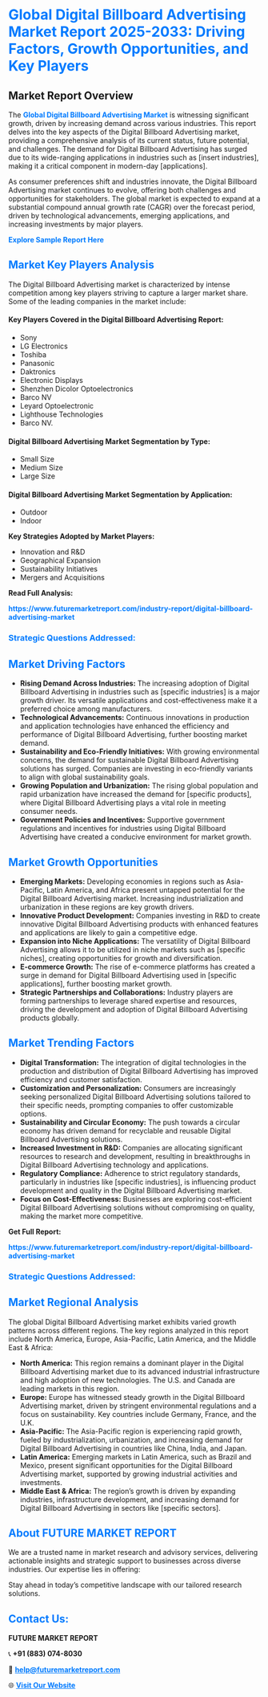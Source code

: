 <h1 style="color: #007BFF;">Global Digital Billboard Advertising Market Report 2025-2033: Driving Factors, Growth Opportunities, and Key Players</h1>

<section id="overview">
<h2>Market Report Overview</h2>
<p>The <a href="https://www.futuremarketreport.com/industry-report/digital-billboard-advertising-market" style="color: #007BFF; text-decoration: none;"><strong>Global Digital Billboard Advertising Market</strong></a> is witnessing significant growth, driven by increasing demand across various industries. This report delves into the key aspects of the Digital Billboard Advertising market, providing a comprehensive analysis of its current status, future potential, and challenges. The demand for Digital Billboard Advertising has surged due to its wide-ranging applications in industries such as [insert industries], making it a critical component in modern-day [applications].</p>
<p>As consumer preferences shift and industries innovate, the Digital Billboard Advertising market continues to evolve, offering both challenges and opportunities for stakeholders. The global market is expected to expand at a substantial compound annual growth rate (CAGR) over the forecast period, driven by technological advancements, emerging applications, and increasing investments by major players.</p>
</section>

<section id="overview">
<p><a href="https://www.futuremarketreport.com/request-sample/reportId=41883" style="color: #007BFF; text-decoration: none;"><strong>Explore Sample Report Here</strong></a></p>
</section>

<section id="key-players">
<h2 style="color: #007BFF;">Market Key Players Analysis</h2>
<p>The Digital Billboard Advertising market is characterized by intense competition among key players striving to capture a larger market share. Some of the leading companies in the market include:</p>
<h4>Key Players Covered in the Digital Billboard Advertising Report:</h4>
<ul><li>Sony</li><li>LG Electronics</li><li>Toshiba</li><li>Panasonic</li><li>Daktronics</li><li>Electronic Displays</li><li>Shenzhen Dicolor Optoelectronics</li><li>Barco NV</li><li>Leyard Optoelectronic</li><li>Lighthouse Technologies</li><li>Barco NV.</li></ul>
<h4>Digital Billboard Advertising Market Segmentation by Type:</h4>
<ul><li>Small Size</li><li>Medium Size</li><li>Large Size</li></ul>

<h4>Digital Billboard Advertising Market Segmentation by Application:</h4>
<ul><li>Outdoor</li><li>Indoor</li></ul>
<p><strong>Key Strategies Adopted by Market Players:</strong></p>
<ul>
<li>Innovation and R&D</li>
<li>Geographical Expansion</li>
<li>Sustainability Initiatives</li>
<li>Mergers and Acquisitions</li>
</ul>
</section>

<section>
<p><strong>Read Full Analysis: </strong></p><a href="https://www.futuremarketreport.com/industry-report/digital-billboard-advertising-market" style="color: #007BFF; text-decoration: none;"><strong>https://www.futuremarketreport.com/industry-report/digital-billboard-advertising-market</strong></a>
<h3 style="color: #007BFF;">Strategic Questions Addressed:</h3>
</section>

<section id="driving-factors">
<h2 style="color: #007BFF;">Market Driving Factors</h2>
<ul>
<li><strong>Rising Demand Across Industries:</strong> The increasing adoption of Digital Billboard Advertising in industries such as [specific industries] is a major growth driver. Its versatile applications and cost-effectiveness make it a preferred choice among manufacturers.</li>
<li><strong>Technological Advancements:</strong> Continuous innovations in production and application technologies have enhanced the efficiency and performance of Digital Billboard Advertising, further boosting market demand.</li>
<li><strong>Sustainability and Eco-Friendly Initiatives:</strong> With growing environmental concerns, the demand for sustainable Digital Billboard Advertising solutions has surged. Companies are investing in eco-friendly variants to align with global sustainability goals.</li>
<li><strong>Growing Population and Urbanization:</strong> The rising global population and rapid urbanization have increased the demand for [specific products], where Digital Billboard Advertising plays a vital role in meeting consumer needs.</li>
<li><strong>Government Policies and Incentives:</strong> Supportive government regulations and incentives for industries using Digital Billboard Advertising have created a conducive environment for market growth.</li>
</ul>
</section>

<section id="growth-opportunities">
<h2 style="color: #007BFF;">Market Growth Opportunities</h2>
<ul>
<li><strong>Emerging Markets:</strong> Developing economies in regions such as Asia-Pacific, Latin America, and Africa present untapped potential for the Digital Billboard Advertising market. Increasing industrialization and urbanization in these regions are key growth drivers.</li>
<li><strong>Innovative Product Development:</strong> Companies investing in R&D to create innovative Digital Billboard Advertising products with enhanced features and applications are likely to gain a competitive edge.</li>
<li><strong>Expansion into Niche Applications:</strong> The versatility of Digital Billboard Advertising allows it to be utilized in niche markets such as [specific niches], creating opportunities for growth and diversification.</li>
<li><strong>E-commerce Growth:</strong> The rise of e-commerce platforms has created a surge in demand for Digital Billboard Advertising used in [specific applications], further boosting market growth.</li>
<li><strong>Strategic Partnerships and Collaborations:</strong> Industry players are forming partnerships to leverage shared expertise and resources, driving the development and adoption of Digital Billboard Advertising products globally.</li>
</ul>
</section>

<section id="trending-factors">
<h2 style="color: #007BFF;">Market Trending Factors</h2>
<ul>
<li><strong>Digital Transformation:</strong> The integration of digital technologies in the production and distribution of Digital Billboard Advertising has improved efficiency and customer satisfaction.</li>
<li><strong>Customization and Personalization:</strong> Consumers are increasingly seeking personalized Digital Billboard Advertising solutions tailored to their specific needs, prompting companies to offer customizable options.</li>
<li><strong>Sustainability and Circular Economy:</strong> The push towards a circular economy has driven demand for recyclable and reusable Digital Billboard Advertising solutions.</li>
<li><strong>Increased Investment in R&D:</strong> Companies are allocating significant resources to research and development, resulting in breakthroughs in Digital Billboard Advertising technology and applications.</li>
<li><strong>Regulatory Compliance:</strong> Adherence to strict regulatory standards, particularly in industries like [specific industries], is influencing product development and quality in the Digital Billboard Advertising market.</li>
<li><strong>Focus on Cost-Effectiveness:</strong> Businesses are exploring cost-efficient Digital Billboard Advertising solutions without compromising on quality, making the market more competitive.</li>
</ul>
</section>

<section>
<p><strong>Get Full Report: </strong></p><a href="https://www.futuremarketreport.com/industry-report/digital-billboard-advertising-market" style="color: #007BFF; text-decoration: none;"><strong>https://www.futuremarketreport.com/industry-report/digital-billboard-advertising-market</strong></a>
<h3 style="color: #007BFF;">Strategic Questions Addressed:</h3>
</section>


<section id="regional-analysis">
<h2 style="color: #007BFF;">Market Regional Analysis</h2>
<p>The global Digital Billboard Advertising market exhibits varied growth patterns across different regions. The key regions analyzed in this report include North America, Europe, Asia-Pacific, Latin America, and the Middle East & Africa:</p>
<ul>
<li><strong>North America:</strong> This region remains a dominant player in the Digital Billboard Advertising market due to its advanced industrial infrastructure and high adoption of new technologies. The U.S. and Canada are leading markets in this region.</li>
<li><strong>Europe:</strong> Europe has witnessed steady growth in the Digital Billboard Advertising market, driven by stringent environmental regulations and a focus on sustainability. Key countries include Germany, France, and the U.K.</li>
<li><strong>Asia-Pacific:</strong> The Asia-Pacific region is experiencing rapid growth, fueled by industrialization, urbanization, and increasing demand for Digital Billboard Advertising in countries like China, India, and Japan.</li>
<li><strong>Latin America:</strong> Emerging markets in Latin America, such as Brazil and Mexico, present significant opportunities for the Digital Billboard Advertising market, supported by growing industrial activities and investments.</li>
<li><strong>Middle East & Africa:</strong> The region’s growth is driven by expanding industries, infrastructure development, and increasing demand for Digital Billboard Advertising in sectors like [specific sectors].</li>
</ul>
</section>

<footer>
<h2 style="color: #007BFF;">About FUTURE MARKET REPORT</h2>
<p>We are a trusted name in market research and advisory services, delivering actionable insights and strategic support to businesses across diverse industries. Our expertise lies in offering:</p>

<p>Stay ahead in today’s competitive landscape with our tailored research solutions.</p>

<h2 style="color: #007BFF;">Contact Us:</h2>
<p><strong>FUTURE MARKET REPORT</strong></p>
<p>📞 <strong>+91 (883) 074-8030</strong></p>
<p>📧 <strong><a href="mailto:help@futuremarketreport.com" style="color: #007BFF;">help@futuremarketreport.com</a></strong></p>
<p>🌐 <strong><a href="https://www.futuremarketreport.com/" style="color: #007BFF;">Visit Our Website</a></strong></p>
</footer>